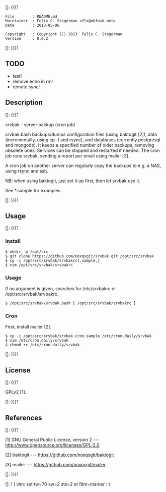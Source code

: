 []: {{{1

    File        : README.md
    Maintainer  : Felix C. Stegerman <flx@obfusk.net>
    Date        : 2013-05-06

    Copyright   : Copyright (C) 2013  Felix C. Stegerman
    Version     : 0.0.2

[]: }}}1

## TODO

  * test!
  * remove echo in rm!
  * remote sync!

## Description
[]: {{{1

  srvbak - server backup (cron job)

  srvbak.bash backups/dumps configuration files (using baktogit [2]),
  data (incrementally, using cp -l and rsync), and databases
  (currently postgresql and mongodb).  It keeps a specified number of
  older backups, removing obsolete ones.  Services can be stopped and
  restarted if needed.  The cron job runs srvbak, sending a report per
  email using mailer [3].

  A cron job on another server can regularly copy the backups to e.g.
  a NAS, using rsync and ssh.

  NB: when using baktogit, just set it up first, then let srvbak use
  it.

  See \*.sample for examples.

[]: }}}1

## Usage
[]: {{{1

### Install

    $ mkdir -p /opt/src
    $ git clone https://github.com/noxqsgit/srvbak.git /opt/src/srvbak
    $ cp -i /opt/src/srvbak/srvbakrc{.sample,}
    $ vim /opt/src/srvbak/srvbakrc

### Usage

  If no argument is given, searches for /etc/srvbakrc or
  /opt/src/srvbak/srvbakrc.

    $ /opt/src/srvbak/srvbak.bash [ /opt/src/srvbak/srvbakrc ]

### Cron

  First, install mailer [2].

    $ cp -i /opt/src/srvbak/srvbak.cron.sample /etc/cron.daily/srvbak
    $ vim /etc/cron.daily/srvbak
    $ chmod +x /etc/cron.daily/srvbak

[]: }}}1

## License
[]: {{{1

  GPLv2 [1].

[]: }}}1

## References
[]: {{{1

  [1] GNU General Public License, version 2
  --- http://www.opensource.org/licenses/GPL-2.0

  [2] baktogit
  --- https://github.com/noxqsgit/baktogit

  [3] mailer
  --- https://github.com/noxqsgit/mailer

[]: }}}1

[]: ! ( vim: set tw=70 sw=2 sts=2 et fdm=marker : )
